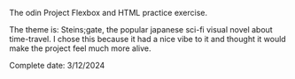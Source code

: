 The odin Project Flexbox and HTML practice exercise.

The theme is: Steins;gate, the popular japanese sci-fi visual novel about time-travel. I chose this because it had a nice vibe to it and thought it would make the project feel much more alive.

Complete date: 3/12/2024
